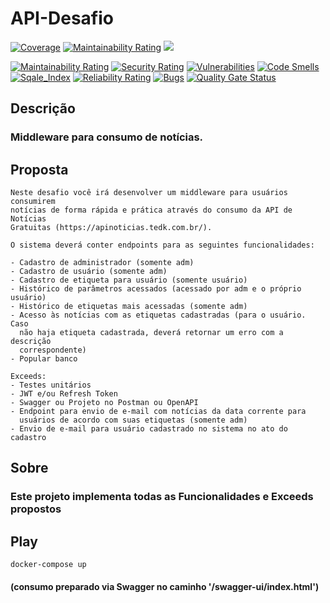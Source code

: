 # API-Desafio

[![Coverage](https://sonarcloud.io/api/project_badges/measure?project=AntonioSgarbi_desafio-api-GFT&metric=coverage)](https://sonarcloud.io/component_measures?id=AntonioSgarbi_desafio-api-GFT&metric=coverage)
[![Maintainability Rating](https://sonarcloud.io/api/project_badges/measure?project=AntonioSgarbi_desafio-api-GFT&metric=ncloc)](https://sonarcloud.io/dashboard?id=AntonioSgarbi_desafio-api-GFT)
[<img src="https://img.shields.io/badge/dockerhub-image-success.svg?logo=docker">](https://hub.docker.com/r/antoniosk/desafio-api)

[![Maintainability Rating](https://sonarcloud.io/api/project_badges/measure?project=AntonioSgarbi_desafio-api-GFT&metric=sqale_rating)](https://sonarcloud.io/summary/new_code?id=AntonioSgarbi_desafio-api-GFT)
[![Security Rating](https://sonarcloud.io/api/project_badges/measure?project=AntonioSgarbi_desafio-api-GFT&metric=security_rating)](https://sonarcloud.io/summary/new_code?id=AntonioSgarbi_desafio-api-GFT)
[![Vulnerabilities](https://sonarcloud.io/api/project_badges/measure?project=AntonioSgarbi_desafio-api-GFT&metric=vulnerabilities)](https://sonarcloud.io/summary/new_code?id=AntonioSgarbi_desafio-api-GFT)
[![Code Smells](https://sonarcloud.io/api/project_badges/measure?project=AntonioSgarbi_desafio-api-GFT&metric=code_smells)](https://sonarcloud.io/summary/new_code?id=AntonioSgarbi_desafio-api-GFT)
[![Sqale_Index](https://sonarcloud.io/api/project_badges/measure?project=AntonioSgarbi_desafio-api-GFT&metric=sqale_index)](https://sonarcloud.io/summary/new_code?id=AntonioSgarbi_desafio-api-GFT)
[![Reliability Rating](https://sonarcloud.io/api/project_badges/measure?project=AntonioSgarbi_desafio-api-GFT&metric=reliability_rating)](https://sonarcloud.io/summary/new_code?id=AntonioSgarbi_desafio-api-GFT)
[![Bugs](https://sonarcloud.io/api/project_badges/measure?project=AntonioSgarbi_desafio-api-GFT&metric=bugs)](https://sonarcloud.io/summary/new_code?id=AntonioSgarbi_desafio-api-GFT)
[![Quality Gate Status](https://sonarcloud.io/api/project_badges/measure?project=AntonioSgarbi_desafio-api-GFT&metric=alert_status)](https://sonarcloud.io/summary/new_code?id=AntonioSgarbi_desafio-api-GFT)

## Descrição

### Middleware para consumo de notícias. 

## Proposta
```
Neste desafio você irá desenvolver um middleware para usuários consumirem
notícias de forma rápida e prática através do consumo da API de Notícias
Gratuitas (https://apinoticias.tedk.com.br/).

O sistema deverá conter endpoints para as seguintes funcionalidades:

- Cadastro de administrador (somente adm)
- Cadastro de usuário (somente adm)
- Cadastro de etiqueta para usuário (somente usuário)
- Histórico de parâmetros acessados (acessado por adm e o próprio usuário)
- Histórico de etiquetas mais acessadas (somente adm)
- Acesso às notícias com as etiquetas cadastradas (para o usuário. Caso
  não haja etiqueta cadastrada, deverá retornar um erro com a descrição
  correspondente)
- Popular banco

Exceeds:
- Testes unitários
- JWT e/ou Refresh Token
- Swagger ou Projeto no Postman ou OpenAPI
- Endpoint para envio de e-mail com notícias da data corrente para
  usuários de acordo com suas etiquetas (somente adm)
- Envio de e-mail para usuário cadastrado no sistema no ato do cadastro 
```

## Sobre

### Este projeto implementa todas as Funcionalidades e Exceeds propostos 

## Play

```
docker-compose up
```
#### (consumo preparado via Swagger no caminho '/swagger-ui/index.html')
